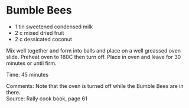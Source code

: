 # Bumble Bees

* 1 tin sweetened condensed milk
* 2 c mixed dried fruit
* 2 c dessicated coconut

Mix well together and form into balls and place on a well greassed oven slide.  Preheat oven to 180C then turn off.  Place in oven and leave for 30 minutes or until firm.

Time: 45 minutes  

Comments: Note that the oven is turned off while the Bumble Bees are in there.  
Source: Rally cook book, page 61

